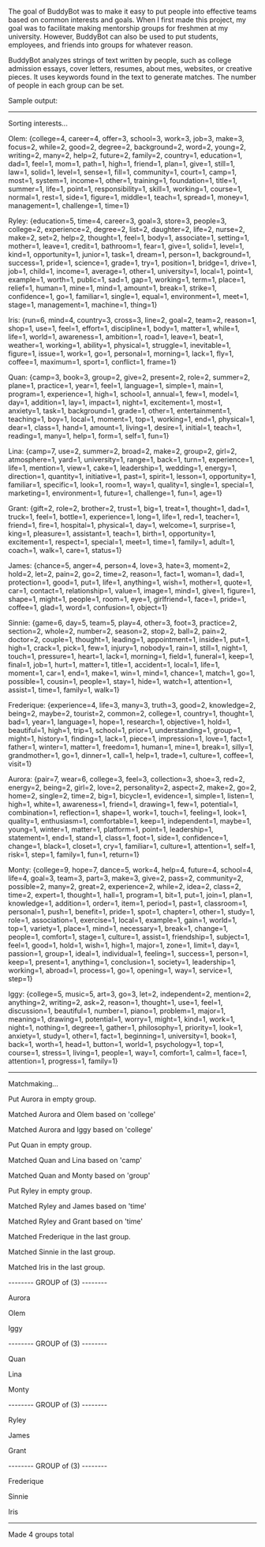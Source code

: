 The goal of BuddyBot was to make it easy to put people into effective teams based on common interests and goals. When I first made this project, my goal was to facilitate making mentorship groups for freshmen at my university. However, BuddyBot can also be used to put students, employees, and friends into groups for whatever reason.

BuddyBot analyzes strings of text written by people, such as college admission essays, cover letters, resumes, about mes, websites, or creative pieces. It uses keywords found in the text to generate matches. The number of people in each group can be set.

Sample output:

------------------------------
Sorting interests...

Olem: {college=4, career=4, offer=3, school=3, work=3, job=3, make=3, focus=2, while=2, good=2, degree=2, background=2, word=2, young=2, writing=2, many=2, help=2, future=2, family=2, country=1, education=1, dad=1, feel=1, mom=1, path=1, high=1, friend=1, plan=1, give=1, still=1, law=1, solid=1, level=1, sense=1, fill=1, community=1, court=1, camp=1, most=1, system=1, income=1, other=1, training=1, foundation=1, title=1, summer=1, life=1, point=1, responsibility=1, skill=1, working=1, course=1, normal=1, rest=1, side=1, figure=1, middle=1, teach=1, spread=1, money=1, management=1, challenge=1, time=1}

Ryley: {education=5, time=4, career=3, goal=3, store=3, people=3, college=2, experience=2, degree=2, list=2, daughter=2, life=2, nurse=2, make=2, set=2, help=2, thought=1, feel=1, body=1, associate=1, setting=1, mother=1, leave=1, credit=1, bathroom=1, fear=1, give=1, solid=1, level=1, kind=1, opportunity=1, junior=1, task=1, dream=1, person=1, background=1, success=1, pride=1, science=1, grade=1, try=1, position=1, bridge=1, drive=1, job=1, child=1, income=1, average=1, other=1, university=1, local=1, point=1, example=1, worth=1, public=1, sad=1, gap=1, working=1, term=1, place=1, relief=1, human=1, mine=1, mind=1, amount=1, break=1, strike=1, confidence=1, go=1, familiar=1, single=1, equal=1, environment=1, meet=1, stage=1, management=1, machine=1, thing=1}

Iris: {run=6, mind=4, country=3, cross=3, line=2, goal=2, team=2, reason=1, shop=1, use=1, feel=1, effort=1, discipline=1, body=1, matter=1, while=1, life=1, world=1, awareness=1, ambition=1, road=1, leave=1, beat=1, weather=1, working=1, ability=1, physical=1, struggle=1, inevitable=1, figure=1, issue=1, work=1, go=1, personal=1, morning=1, lack=1, fly=1, coffee=1, maximum=1, sport=1, conflict=1, frame=1}

Quan: {camp=3, book=3, group=2, give=2, present=2, role=2, summer=2, plane=1, practice=1, year=1, feel=1, language=1, simple=1, main=1, program=1, experience=1, high=1, school=1, annual=1, few=1, model=1, day=1, addition=1, lay=1, impact=1, night=1, excitement=1, most=1, anxiety=1, task=1, background=1, grade=1, other=1, entertainment=1, teaching=1, boy=1, local=1, moment=1, top=1, working=1, end=1, physical=1, dear=1, class=1, hand=1, amount=1, living=1, desire=1, initial=1, teach=1, reading=1, many=1, help=1, form=1, self=1, fun=1}

Lina: {camp=7, use=2, summer=2, broad=2, make=2, group=2, girl=2, atmosphere=1, yard=1, university=1, range=1, back=1, turn=1, experience=1, life=1, mention=1, view=1, cake=1, leadership=1, wedding=1, energy=1, direction=1, quantity=1, initiative=1, past=1, spirit=1, lesson=1, opportunity=1, familiar=1, specific=1, look=1, room=1, way=1, quality=1, single=1, special=1, marketing=1, environment=1, future=1, challenge=1, fun=1, age=1}

Grant: {gift=2, role=2, brother=2, trust=1, big=1, treat=1, thought=1, dad=1, truck=1, feel=1, bottle=1, experience=1, long=1, life=1, red=1, teacher=1, friend=1, fire=1, hospital=1, physical=1, day=1, welcome=1, surprise=1, king=1, pleasure=1, assistant=1, teach=1, birth=1, opportunity=1, excitement=1, respect=1, special=1, meet=1, time=1, family=1, adult=1, coach=1, walk=1, care=1, status=1}

James: {chance=5, anger=4, person=4, love=3, hate=3, moment=2, hold=2, let=2, pain=2, go=2, time=2, reason=1, fact=1, woman=1, dad=1, protection=1, good=1, put=1, life=1, anything=1, wish=1, mother=1, quote=1, car=1, contact=1, relationship=1, value=1, image=1, mind=1, give=1, figure=1, shape=1, might=1, people=1, room=1, eye=1, girlfriend=1, face=1, pride=1, coffee=1, glad=1, word=1, confusion=1, object=1}

Sinnie: {game=6, day=5, team=5, play=4, other=3, foot=3, practice=2, section=2, whole=2, number=2, season=2, stop=2, ball=2, pain=2, doctor=2, couple=1, thought=1, leading=1, appointment=1, inside=1, put=1, high=1, crack=1, pick=1, few=1, injury=1, nobody=1, rain=1, still=1, night=1, touch=1, pressure=1, heart=1, lack=1, morning=1, field=1, funeral=1, keep=1, final=1, job=1, hurt=1, matter=1, title=1, accident=1, local=1, life=1, moment=1, car=1, end=1, make=1, win=1, mind=1, chance=1, match=1, go=1, possible=1, cousin=1, people=1, stay=1, hide=1, watch=1, attention=1, assist=1, time=1, family=1, walk=1}

Frederique: {experience=4, life=3, many=3, truth=3, good=2, knowledge=2, being=2, maybe=2, tourist=2, common=2, college=1, country=1, thought=1, bad=1, year=1, language=1, hope=1, research=1, objective=1, hold=1, beautiful=1, high=1, trip=1, school=1, prior=1, understanding=1, group=1, might=1, history=1, finding=1, lack=1, piece=1, impression=1, love=1, fact=1, father=1, winter=1, matter=1, freedom=1, human=1, mine=1, break=1, silly=1, grandmother=1, go=1, dinner=1, call=1, help=1, trade=1, culture=1, coffee=1, visit=1}

Aurora: {pair=7, wear=6, college=3, feel=3, collection=3, shoe=3, red=2, energy=2, being=2, girl=2, love=2, personality=2, aspect=2, make=2, go=2, home=2, single=2, time=2, big=1, bicycle=1, evidence=1, simple=1, listen=1, high=1, white=1, awareness=1, friend=1, drawing=1, few=1, potential=1, combination=1, reflection=1, shape=1, work=1, touch=1, feeling=1, look=1, quality=1, enthusiasm=1, comfortable=1, keep=1, independent=1, maybe=1, young=1, winter=1, matter=1, platform=1, point=1, leadership=1, statement=1, end=1, stand=1, class=1, foot=1, side=1, confidence=1, change=1, black=1, closet=1, cry=1, familiar=1, culture=1, attention=1, self=1, risk=1, step=1, family=1, fun=1, return=1}

Monty: {college=9, hope=7, dance=5, work=4, help=4, future=4, school=4, life=4, goal=3, team=3, part=3, make=3, give=2, pass=2, community=2, possible=2, many=2, great=2, experience=2, while=2, idea=2, class=2, time=2, expert=1, thought=1, hall=1, program=1, bit=1, put=1, join=1, plan=1, knowledge=1, addition=1, order=1, item=1, period=1, past=1, classroom=1, personal=1, push=1, benefit=1, pride=1, spot=1, chapter=1, other=1, study=1, role=1, association=1, exercise=1, local=1, example=1, gain=1, world=1, top=1, variety=1, place=1, mind=1, necessary=1, break=1, change=1, people=1, comfort=1, stage=1, culture=1, assist=1, friendship=1, subject=1, feel=1, good=1, hold=1, wish=1, high=1, major=1, zone=1, limit=1, day=1, passion=1, group=1, ideal=1, individual=1, feeling=1, success=1, person=1, keep=1, present=1, anything=1, conclusion=1, society=1, leadership=1, working=1, abroad=1, process=1, go=1, opening=1, way=1, service=1, step=1}

Iggy: {college=5, music=5, art=3, go=3, let=2, independent=2, mention=2, anything=2, writing=2, ask=2, reason=1, thought=1, use=1, feel=1, discussion=1, beautiful=1, number=1, piano=1, problem=1, major=1, meaning=1, drawing=1, potential=1, worry=1, might=1, kind=1, work=1, night=1, nothing=1, degree=1, gather=1, philosophy=1, priority=1, look=1, anxiety=1, study=1, other=1, fact=1, beginning=1, university=1, book=1, back=1, worth=1, head=1, button=1, world=1, psychology=1, top=1, course=1, stress=1, living=1, people=1, way=1, comfort=1, calm=1, face=1, attention=1, progress=1, family=1}

------------------------------

Matchmaking...

Put Aurora in empty group.

Matched Aurora and Olem based on 'college'

Matched Aurora and Iggy based on 'college'

Put Quan in empty group.

Matched Quan and Lina based on 'camp'

Matched Quan and Monty based on 'group'

Put Ryley in empty group.

Matched Ryley and James based on 'time'

Matched Ryley and Grant based on 'time'

Matched Frederique in the last group.

Matched Sinnie in the last group.

Matched Iris in the last group.

-------- GROUP of (3) --------

Aurora

Olem

Iggy

-------- GROUP of (3) --------

Quan

Lina

Monty

-------- GROUP of (3) --------

Ryley

James

Grant

-------- GROUP of (3) --------

Frederique

Sinnie

Iris

------------------------------

Made 4 groups total
